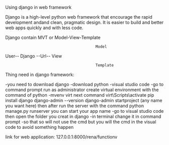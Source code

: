 Using django in web framework

Django is a high-level python web framework that encourage the rapid development andand clean, pragmatic design. It is easier to build and better web apps quickly and with less code.

Django contain MVT or Model-View-Template 

                                            Model
                                        
 User-- Django --Url-- View

                                            Template    


Thing need in django framework:

-you need to download django
-download python
-visual studio code
-go to command prompt run as administrator
	create virtual environment with the command of python -mvenv virt
	next command virt\Scripts\activate
	pip install django
	django-admin --version
	django-admin startproject (any name you want here)
	then after run the server with the command python manage.py runserver
	you can start your app name
-go to visual studio code then open the folder you creat in django
-in terminal change it in command prompt
-so that so will not use the cmd but you will the cmd in the visual code to avoid something happen 

link for web application: 127.0.0.1:8000/rena/functionv
	
